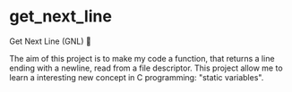 # get_next_line
Get Next Line (GNL) 🚜

The aim of this project is to make my code a function, that returns a line ending with a newline, read from a file descriptor.
This project allow me to learn a interesting new concept in C programming: "static variables".
